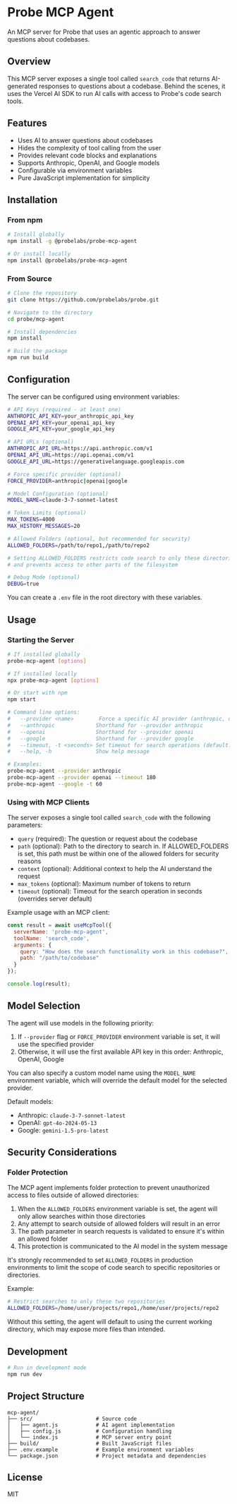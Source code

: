 # Probe MCP Agent

An MCP server for Probe that uses an agentic approach to answer questions about codebases.

## Overview

This MCP server exposes a single tool called `search_code` that returns AI-generated responses to questions about a codebase. Behind the scenes, it uses the Vercel AI SDK to run AI calls with access to Probe's code search tools.

## Features

- Uses AI to answer questions about codebases
- Hides the complexity of tool calling from the user
- Provides relevant code blocks and explanations
- Supports Anthropic, OpenAI, and Google models
- Configurable via environment variables
- Pure JavaScript implementation for simplicity

## Installation

### From npm

```bash
# Install globally
npm install -g @probelabs/probe-mcp-agent

# Or install locally
npm install @probelabs/probe-mcp-agent
```

### From Source

```bash
# Clone the repository
git clone https://github.com/probelabs/probe.git

# Navigate to the directory
cd probe/mcp-agent

# Install dependencies
npm install

# Build the package
npm run build
```

## Configuration

The server can be configured using environment variables:

```bash
# API Keys (required - at least one)
ANTHROPIC_API_KEY=your_anthropic_api_key
OPENAI_API_KEY=your_openai_api_key
GOOGLE_API_KEY=your_google_api_key

# API URLs (optional)
ANTHROPIC_API_URL=https://api.anthropic.com/v1
OPENAI_API_URL=https://api.openai.com/v1
GOOGLE_API_URL=https://generativelanguage.googleapis.com

# Force specific provider (optional)
FORCE_PROVIDER=anthropic|openai|google

# Model Configuration (optional)
MODEL_NAME=claude-3-7-sonnet-latest

# Token Limits (optional)
MAX_TOKENS=4000
MAX_HISTORY_MESSAGES=20

# Allowed Folders (optional, but recommended for security)
ALLOWED_FOLDERS=/path/to/repo1,/path/to/repo2

# Setting ALLOWED_FOLDERS restricts code search to only these directories
# and prevents access to other parts of the filesystem

# Debug Mode (optional)
DEBUG=true
```

You can create a `.env` file in the root directory with these variables.

## Usage

### Starting the Server

```bash
# If installed globally
probe-mcp-agent [options]

# If installed locally
npx probe-mcp-agent [options]

# Or start with npm
npm start

# Command line options:
#   --provider <name>        Force a specific AI provider (anthropic, openai, google)
#   --anthropic             Shorthand for --provider anthropic
#   --openai                Shorthand for --provider openai
#   --google                Shorthand for --provider google
#   --timeout, -t <seconds> Set timeout for search operations (default: 120)
#   --help, -h              Show help message

# Examples:
probe-mcp-agent --provider anthropic
probe-mcp-agent --provider openai --timeout 180
probe-mcp-agent --google -t 60
```

### Using with MCP Clients

The server exposes a single tool called `search_code` with the following parameters:

- `query` (required): The question or request about the codebase
- `path` (optional): Path to the directory to search in. If ALLOWED_FOLDERS is set, this path must be within one of the allowed folders for security reasons
- `context` (optional): Additional context to help the AI understand the request
- `max_tokens` (optional): Maximum number of tokens to return
- `timeout` (optional): Timeout for the search operation in seconds (overrides server default)

Example usage with an MCP client:

```javascript
const result = await useMcpTool({
  serverName: 'probe-mcp-agent',
  toolName: 'search_code',
  arguments: {
    query: "How does the search functionality work in this codebase?",
    path: "/path/to/codebase"
  }
});

console.log(result);
```

## Model Selection

The agent will use models in the following priority:

1. If `--provider` flag or `FORCE_PROVIDER` environment variable is set, it will use the specified provider
2. Otherwise, it will use the first available API key in this order: Anthropic, OpenAI, Google

You can also specify a custom model name using the `MODEL_NAME` environment variable, which will override the default model for the selected provider.

Default models:
- Anthropic: `claude-3-7-sonnet-latest`
- OpenAI: `gpt-4o-2024-05-13`
- Google: `gemini-1.5-pro-latest`

## Security Considerations

### Folder Protection

The MCP agent implements folder protection to prevent unauthorized access to files outside of allowed directories:

1. When the `ALLOWED_FOLDERS` environment variable is set, the agent will only allow searches within those directories
2. Any attempt to search outside of allowed folders will result in an error
3. The path parameter in search requests is validated to ensure it's within an allowed folder
4. This protection is communicated to the AI model in the system message

It's strongly recommended to set `ALLOWED_FOLDERS` in production environments to limit the scope of code search to specific repositories or directories.

Example:
```bash
# Restrict searches to only these two repositories
ALLOWED_FOLDERS=/home/user/projects/repo1,/home/user/projects/repo2
```

Without this setting, the agent will default to using the current working directory, which may expose more files than intended.

## Development

```bash
# Run in development mode
npm run dev
```

## Project Structure

```
mcp-agent/
├── src/                    # Source code
│   ├── agent.js            # AI agent implementation
│   ├── config.js           # Configuration handling
│   └── index.js            # MCP server entry point
├── build/                  # Built JavaScript files
├── .env.example            # Example environment variables
└── package.json            # Project metadata and dependencies
```

## License

MIT